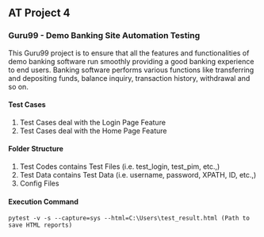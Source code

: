 ## AT Project 4
### Guru99 - Demo Banking Site Automation Testing
This Guru99 project is to ensure that all the features and functionalities of demo banking software run smoothly providing a good banking experience to end users. Banking software performs various functions like transferring and depositing funds, balance inquiry, transaction history, withdrawal and so on.

#### Test Cases
1. Test Cases deal with the Login Page Feature
2. Test Cases deal with the Home Page Feature

#### Folder Structure
1. Test Codes contains Test Files (i.e. test_login, test_pim, etc.,)
2. Test Data contains Test Data (i.e. username, password, XPATH, ID, etc.,)
3. Config Files

#### Execution Command
```
pytest -v -s --capture=sys --html=C:\Users\test_result.html (Path to save HTML reports)
```

